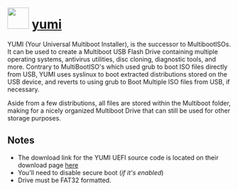 # <img src="https://cdn.jsdelivr.net/gh/chocolatey/chocolatey-coreteampackages@b3e21b285f846b9e399b42bff269a6f596eef03b/icons/yumi.png" width="48" height="48"/> [yumi](https://chocolatey.org/packages/yumi)


YUMI (Your Universal Multiboot Installer), is the successor to MultibootISOs. It can be used to create a Multiboot USB Flash Drive containing multiple operating systems, antivirus utilities, disc cloning, diagnostic tools, and more. Contrary to MultiBootISO's which used grub to boot ISO files directly from USB, YUMI uses syslinux to boot extracted distributions stored on the USB device, and reverts to using grub to Boot Multiple ISO files from USB, if necessary.

Aside from a few distributions, all files are stored within the Multiboot folder, making for a nicely organized Multiboot Drive that can still be used for other storage purposes.

## Notes
- The download link for the YUMI UEFI source code is located on their download page [here](https://www.pendrivelinux.com/yumi-multiboot-usb-creator/)
- You'll need to disable secure boot (*if it's enabled*)
- Drive must be FAT32 formatted.
